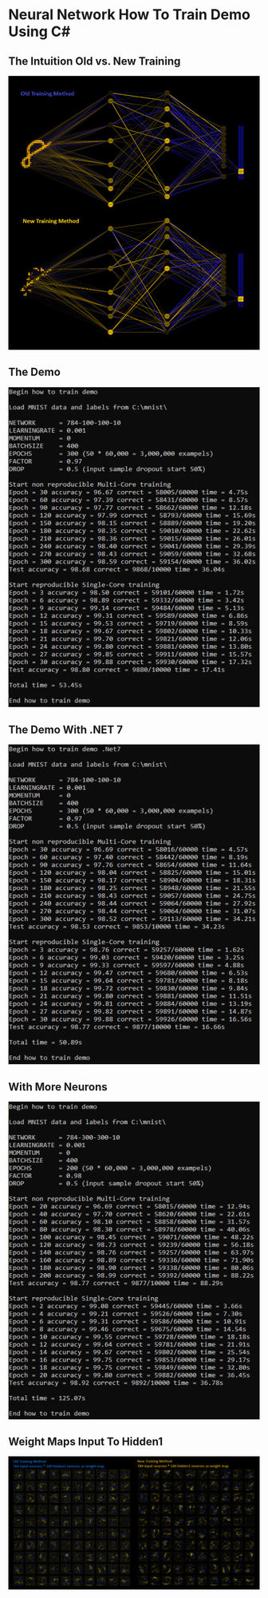 
# Neural Network How To Train Demo Using C#

## The Intuition Old vs. New Training
<p align="center">
  <img src="https://github.com/grensen/how_to_train/blob/main/figures/old_vs_new_training.png?raw=true">
</p>

## The Demo
<p align="center">
  <img src="https://github.com/grensen/how_to_train/blob/main/figures/how_to_train_demo.png?raw=true">
</p>

## The Demo With .NET 7
<p align="center">
  <img src="https://github.com/grensen/how_to_train/blob/main/figures/how_to_train_demo_dotnet7.png?raw=true">
</p>

## With More Neurons
<p align="center">
  <img src="https://github.com/grensen/how_to_train/blob/main/figures/how_to_train_higher.png?raw=true">
</p>

## Weight Maps Input To Hidden1 
<p align="center">
  <img src="https://github.com/grensen/how_to_train/blob/main/figures/old_vs_new_weightmaps.png?raw=true">
</p>
